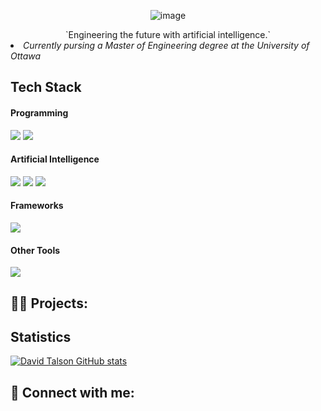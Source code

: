<div align=center>
  
![image](https://user-images.githubusercontent.com/37641675/233252372-c085ca8c-bd44-4074-8e11-4855a7187db6.png)
  
</div>

<div align=center> `Engineering the future with artificial intelligence.`</div>
 
 <li><i>Currently pursing a Master of Engineering degree at the University of Ottawa</i></li>

<h2>Tech Stack</h2>
<h4>Programming</h4>
<div><img src="https://img.shields.io/badge/Python-FFD43B?style=for-the-badge&logo=python&logoColor=blue" /> 
<img src="https://img.shields.io/badge/JavaScript-323330?style=for-the-badge&logo=javascript&logoColor=F7DF1E" /></div>
<h4>Artificial Intelligence</h4>
<div><img src="https://img.shields.io/badge/PyTorch-EE4C2C?style=for-the-badge&logo=pytorch&logoColor=white" />
<img src="https://img.shields.io/badge/TensorFlow-FF6F00?style=for-the-badge&logo=tensorflow&logoColor=white" />
<img src="https://img.shields.io/badge/Keras-FF0000?style=for-the-badge&logo=keras&logoColor=white" /></div>
<h4>Frameworks</h4>
<div><img src="https://img.shields.io/badge/Vue.js-35495E?style=for-the-badge&logo=vuedotjs&logoColor=4FC08D" /></div>
<h4>Other Tools</h4>
<img src="https://img.shields.io/badge/Docker-2CA5E0?style=for-the-badge&logo=docker&logoColor=white" />

<h2>👨‍💻 Projects:</h2>

<h2> Statistics </h2>

[![David Talson GitHub stats](https://github-readme-stats.vercel.app/api?username=dtee1)](https://github.com/dtee1/github-readme-stats)

<h2> 🤳 Connect with me:</h2>
<div>
  
[linkedin]: https://ca.linkedin.com/in/david-talson-718834132
[Instagram]: https://www.instagram.com/dtee.live/?hl=en

</div>

